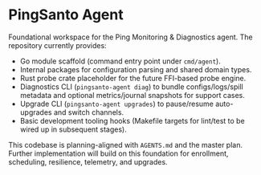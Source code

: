 # PingSanto Agent

Foundational workspace for the Ping Monitoring & Diagnostics agent. The repository currently provides:

- Go module scaffold (command entry point under `cmd/agent`).
- Internal packages for configuration parsing and shared domain types.
- Rust probe crate placeholder for the future FFI-based probe engine.
- Diagnostics CLI (`pingsanto-agent diag`) to bundle configs/logs/spill metadata and optional metrics/journal snapshots for support cases.
- Upgrade CLI (`pingsanto-agent upgrades`) to pause/resume auto-upgrades and switch channels.
- Basic development tooling hooks (Makefile targets for lint/test to be wired up in subsequent stages).

This codebase is planning-aligned with `AGENTS.md` and the master plan. Further implementation will build on this foundation for enrollment, scheduling, resilience, telemetry, and upgrades.
